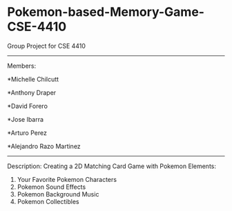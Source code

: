 # Pokemon-based-Memory-Game-CSE-4410
Group Project for CSE 4410
******************************************
Members:

*Michelle Chilcutt

*Anthony Draper

*David Forero

*Jose Ibarra

*Arturo Perez

*Alejandro Razo Martinez
*******************************************************
Description: Creating a 2D Matching Card Game with Pokemon Elements:
1. Your Favorite Pokemon Characters
2. Pokemon Sound Effects
3. Pokemon Background Music
4. Pokemon Collectibles
